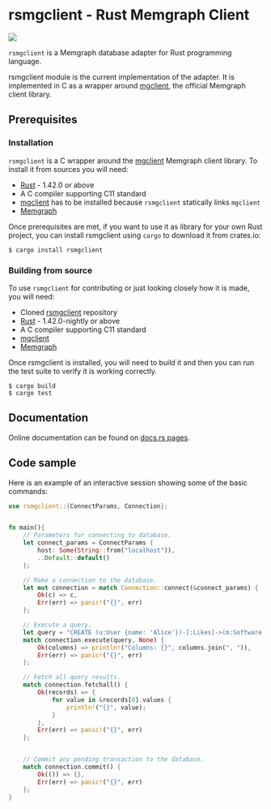 # rsmgclient - Rust Memgraph Client

[![](https://github.com/memgraph/rsmgclient/workflows/CI/badge.svg)](https://github.com/memgraph/rsmgclient/actions)

`rsmgclient` is a Memgraph database adapter for Rust programming language.

rsmgclient module is the current implementation of the adapter. It is implemented in C as a wrapper 
around [mgclient](https://github.com/memgraph/mgclient), the official Memgraph client library.

## Prerequisites

### Installation

`rsmgclient` is a C wrapper around the [mgclient](https://github.com/memgraph/mgclient) Memgraph 
client library. To install it from sources you will need:
   - [Rust](https://doc.rust-lang.org/cargo/getting-started/installation.html) - 1.42.0 or above
   - A C compiler supporting C11 standard
   - [mgclient](https://github.com/memgraph/mgclient) has to be installed because `rsmgclient` statically links `mgclient`
   - [Memgraph](https://docs.memgraph.com/memgraph/quick-start)

Once prerequisites are met, if you want to use it as library for your own Rust project, you can 
install rsmgclient using `cargo` to download it from crates.io:
```
$ cargo install rsmgclient
```

### Building from source

To use `rsmgclient` for contributing or just looking closely how it is made, you will need:
   - Cloned [rsmgclient](https://github.com/memgraph/rsmgclient) repository
   - [Rust](https://doc.rust-lang.org/cargo/getting-started/installation.html) - 1.42.0-nightly or above
   - A C compiler supporting C11 standard
   - [mgclient](https://github.com/memgraph/mgclient)
   - [Memgraph](https://docs.memgraph.com/memgraph/quick-start)

Once rsmgclient is installed, you will need to build it and then you can run the test suite to verify 
it is working correctly.

```
$ cargo build
$ cargo test
```

## Documentation

Online documentation can be found on [docs.rs pages](https://docs.rs/rsmgclient/).

## Code sample

Here is an example of an interactive session showing some of the basic commands:

```rust
use rsmgclient::{ConnectParams, Connection};


fn main(){
    // Parameters for connecting to database.
    let connect_params = ConnectParams {
        host: Some(String::from("localhost")),
        ..Default::default()
    };

    // Make a connection to the database.
    let mut connection = match Connection::connect(&connect_params) {
        Ok(c) => c,
        Err(err) => panic!("{}", err)
    };

    // Execute a query.
    let query = "CREATE (u:User {name: 'Alice'})-[:Likes]->(m:Software {name: 'Memgraph'}) RETURN u, m";
    match connection.execute(query, None) {
        Ok(columns) => println!("Columns: {}", columns.join(", ")),
        Err(err) => panic!("{}", err)
    };

    // Fetch all query results.
    match connection.fetchall() {
        Ok(records) => {
            for value in &records[0].values {
                println!("{}", value);
            }
        },
        Err(err) => panic!("{}", err)
    };


    // Commit any pending transaction to the database.
    match connection.commit() {
        Ok(()) => {},
        Err(err) => panic!("{}", err)
    };
}
```
